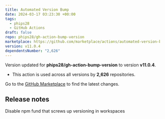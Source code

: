 ```yaml
---
title: Automated Version Bump
date: 2024-03-17 03:23:30 +00:00
tags:
  - phips28
  - GitHub Actions
draft: false
repo: phips28/gh-action-bump-version
marketplace: https://github.com/marketplace/actions/automated-version-bump
version: v11.0.4
dependentsNumber: "2,626"
---
```



Version updated for **phips28/gh-action-bump-version** to version **v11.0.4**.
- This action is used across all versions by **2,626** repositories.

Go to the [GitHub Marketplace](https://github.com/marketplace/actions/automated-version-bump) to find the latest changes.

## Release notes

Disable npm fund that screws up versioning in workspaces
